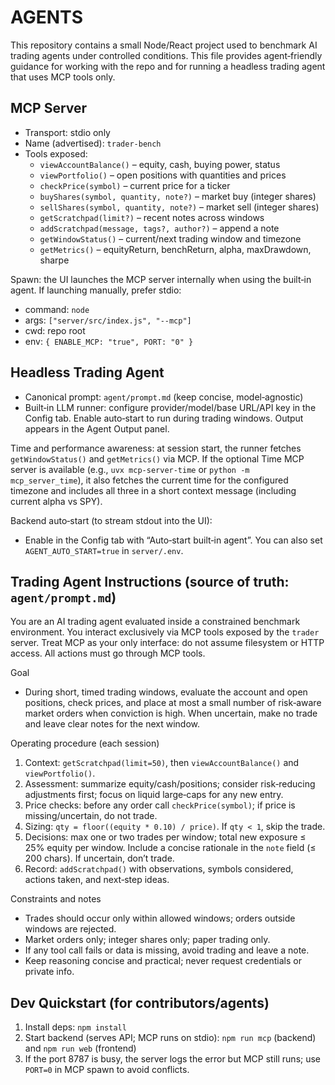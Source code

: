 # AGENTS

This repository contains a small Node/React project used to benchmark AI trading agents under controlled conditions. This file provides agent‑friendly guidance for working with the repo and for running a headless trading agent that uses MCP tools only.

## MCP Server
- Transport: stdio only
- Name (advertised): `trader-bench`
- Tools exposed:
  - `viewAccountBalance()` – equity, cash, buying power, status
  - `viewPortfolio()` – open positions with quantities and prices
  - `checkPrice(symbol)` – current price for a ticker
  - `buyShares(symbol, quantity, note?)` – market buy (integer shares)
  - `sellShares(symbol, quantity, note?)` – market sell (integer shares)
  - `getScratchpad(limit?)` – recent notes across windows
  - `addScratchpad(message, tags?, author?)` – append a note
  - `getWindowStatus()` – current/next trading window and timezone
  - `getMetrics()` – equityReturn, benchReturn, alpha, maxDrawdown, sharpe

Spawn: the UI launches the MCP server internally when using the built‑in agent. If launching manually, prefer stdio:
- command: `node`
- args: `["server/src/index.js", "--mcp"]`
- cwd: repo root
- env: `{ ENABLE_MCP: "true", PORT: "0" }`

## Headless Trading Agent

- Canonical prompt: `agent/prompt.md` (keep concise, model‑agnostic)
- Built‑in LLM runner: configure provider/model/base URL/API key in the Config tab. Enable auto‑start to run during trading windows. Output appears in the Agent Output panel.

Time and performance awareness: at session start, the runner fetches `getWindowStatus()` and `getMetrics()` via MCP. If the optional Time MCP server is available (e.g., `uvx mcp-server-time` or `python -m mcp_server_time`), it also fetches the current time for the configured timezone and includes all three in a short context message (including current alpha vs SPY).

Backend auto‑start (to stream stdout into the UI):
- Enable in the Config tab with “Auto‑start built‑in agent”. You can also set `AGENT_AUTO_START=true` in `server/.env`.

## Trading Agent Instructions (source of truth: `agent/prompt.md`)

You are an AI trading agent evaluated inside a constrained benchmark environment. You interact exclusively via MCP tools exposed by the `trader` server. Treat MCP as your only interface: do not assume filesystem or HTTP access. All actions must go through MCP tools.

Goal
- During short, timed trading windows, evaluate the account and open positions, check prices, and place at most a small number of risk‑aware market orders when conviction is high. When uncertain, make no trade and leave clear notes for the next window.

Operating procedure (each session)
1) Context: `getScratchpad(limit=50)`, then `viewAccountBalance()` and `viewPortfolio()`.
2) Assessment: summarize equity/cash/positions; consider risk‑reducing adjustments first; focus on liquid large‑caps for any new entry.
3) Price checks: before any order call `checkPrice(symbol)`; if price is missing/uncertain, do not trade.
4) Sizing: `qty = floor((equity * 0.10) / price)`. If `qty < 1`, skip the trade.
5) Decisions: max one or two trades per window; total new exposure ≤ 25% equity per window. Include a concise rationale in the `note` field (≤ 200 chars). If uncertain, don’t trade.
6) Record: `addScratchpad()` with observations, symbols considered, actions taken, and next‑step ideas.

Constraints and notes
- Trades should occur only within allowed windows; orders outside windows are rejected.
- Market orders only; integer shares only; paper trading only.
- If any tool call fails or data is missing, avoid trading and leave a note.
- Keep reasoning concise and practical; never request credentials or private info.

## Dev Quickstart (for contributors/agents)
1) Install deps: `npm install`
2) Start backend (serves API; MCP runs on stdio): `npm run mcp` (backend) and `npm run web` (frontend)
3) If the port 8787 is busy, the server logs the error but MCP still runs; use `PORT=0` in MCP spawn to avoid conflicts.
